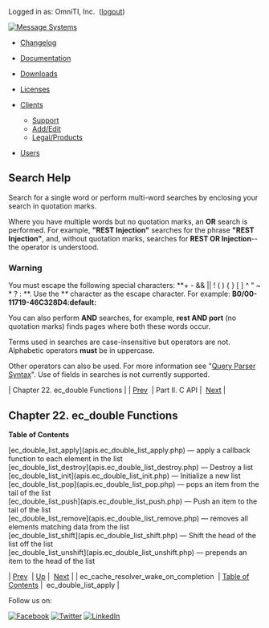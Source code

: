 Logged in as: OmniTI, Inc.  ([logout](https://support.messagesystems.com/logout.php))

[![Message Systems](https://support.messagesystems.com/images/ms-white205.png)](https://support.messagesystems.com/start.php) 

*   [Changelog](https://support.messagesystems.com/start.php?show=changelog)
*   [Documentation](https://support.messagesystems.com/docs/)
*   [Downloads](https://support.messagesystems.com/start.php)

*   [Licenses](https://support.messagesystems.com/license_summary.php)
*   <a href="">Clients</a>
    *   [Support](https://support.messagesystems.com/cs.php)
    *   [Add/Edit](https://support.messagesystems.com/edit_client.php)
    *   [Legal/Products](https://support.messagesystems.com/edit_products.php)
*   [Users](https://support.messagesystems.com/edit_customer.php)

## Search Help

Search for a single word or perform multi-word searches by enclosing your search in quotation marks.

Where you have multiple words but no quotation marks, an **OR** search is performed. For example, **"REST Injection"** searches for the phrase **"REST Injection"**, and, without quotation marks, searches for **REST OR Injection**--the operator is understood.

### Warning

You must escape the following special characters: **+ - && || ! ( ) { } [ ] ^ " ~ * ? : \**. Use the **\** character as the escape character. For example: **B0/00-11719-46C328D4\:default\:**

You can also perform **AND** searches, for example, **rest AND port** (no quotation marks) finds pages where both these words occur.

Terms used in searches are case-insensitive but operators are not. Alphabetic operators **must** be in uppercase.

Other operators can also be used. For more information see "[Query Parser Syntax](https://lucene.apache.org/core/old_versioned_docs/versions/3_0_0/queryparsersyntax.html)". Use of fields in searches is not currently supported.

| Chapter 22. ec_double Functions |
| [Prev](apis.ec_cache_resolver_wake_on_completion.php)  | Part II. C API |  [Next](apis.ec_double_list_apply.php) |

## Chapter 22. ec_double Functions

**Table of Contents**

<dl class="toc">

<dt>[ec_double_list_apply](apis.ec_double_list_apply.php) — apply a callback function to each element in the list</dt>

<dt>[ec_double_list_destroy](apis.ec_double_list_destroy.php) — Destroy a list</dt>

<dt>[ec_double_list_init](apis.ec_double_list_init.php) — Initialize a new list</dt>

<dt>[ec_double_list_pop](apis.ec_double_list_pop.php) — pops an item from the tail of the list</dt>

<dt>[ec_double_list_push](apis.ec_double_list_push.php) — Push an item to the tail of the list</dt>

<dt>[ec_double_list_remove](apis.ec_double_list_remove.php) — removes all elements matching data from the list</dt>

<dt>[ec_double_list_shift](apis.ec_double_list_shift.php) — Shift the head of the list off the list</dt>

<dt>[ec_double_list_unshift](apis.ec_double_list_unshift.php) — prepends an item to the head of the list</dt>

</dl>

| [Prev](apis.ec_cache_resolver_wake_on_completion.php)  | [Up](pt.apis.php) |  [Next](apis.ec_double_list_apply.php) |
| ec_cache_resolver_wake_on_completion  | [Table of Contents](index.php) |  ec_double_list_apply |

Follow us on:

[![Facebook](https://support.messagesystems.com/images/icon-facebook.png)](http://www.facebook.com/messagesystems) [![Twitter](https://support.messagesystems.com/images/icon-twitter.png)](http://twitter.com/#!/MessageSystems) [![LinkedIn](https://support.messagesystems.com/images/icon-linkedin.png)](http://www.linkedin.com/company/message-systems)